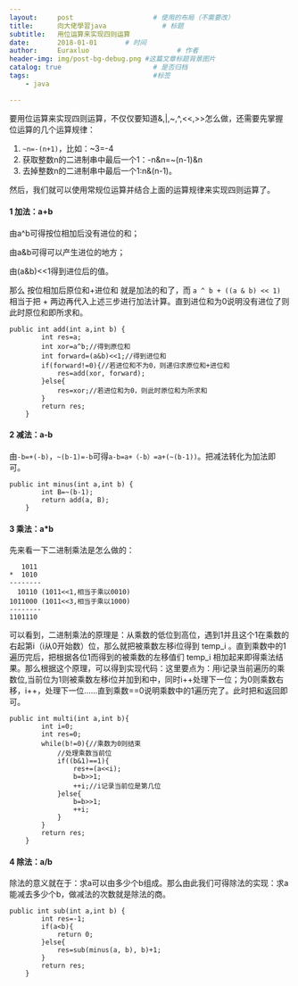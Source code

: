 ```yaml
---
layout:     post                    # 使用的布局（不需要改）
title:      向大佬學習java              # 标题 
subtitle:   用位运算来实现四则运算
date:       2018-01-01       # 时间
author:     Euraxluo                      # 作者
header-img: img/post-bg-debug.png #这篇文章标题背景图片
catalog: true                       # 是否归档
tags:                               #标签
    - java

---
```


要用位运算来实现四则运算，不仅仅要知道&,|,~,^,<<,>>怎么做，还需要先掌握位运算的几个运算规律：

1. `~n=-(n+1)`，比如：~3=-4
2. 获取整数n的二进制串中最后一个1：-n&n=~(n-1)&n
3. 去掉整数n的二进制串中最后一个1:n&(n-1)。

然后，我们就可以使用常规位运算并结合上面的运算规律来实现四则运算了。

#### 1 加法：a+b

由a^b可得按位相加后没有进位的和；

由a&b可得可以产生进位的地方；

由(a&b)<<1得到进位后的值。

那么  按位相加后原位和+进位和  就是加法的和了，而 `a ^ b + ((a & b) << 1)  `相当于把  +  两边再代入上述三步进行加法计算。直到进位和为0说明没有进位了则此时原位和即所求和。

```
public int add(int a,int b) {
        int res=a;
        int xor=a^b;//得到原位和
        int forward=(a&b)<<1;//得到进位和
        if(forward!=0){//若进位和不为0，则递归求原位和+进位和
            res=add(xor, forward);
        }else{
            res=xor;//若进位和为0，则此时原位和为所求和
        }
        return res;                
    }
```

#### 2 减法：a-b

由`-b=+(-b)`，`~(b-1)=-b`可得`a-b=a+（-b）=a+(~(b-1))`。把减法转化为加法即可。

```
public int minus(int a,int b) {
        int B=~(b-1);
        return add(a, B);        
    }
```

#### 3 乘法：a*b

先来看一下二进制乘法是怎么做的：

```
   1011  
*  1010  
--------  
  10110 (1011<<1,相当于乘以0010)  
1011000 (1011<<3,相当于乘以1000)  
--------  
1101110 

```

可以看到，二进制乘法的原理是：从乘数的低位到高位，遇到1并且这个1在乘数的右起第i（i从0开始数）位，那么就把被乘数左移i位得到 temp_i 。直到乘数中的1遍历完后，把根据各位1而得到的被乘数的左移值们 temp_i 相加起来即得乘法结果。那么根据这个原理，可以得到实现代码：这里要点为：用i记录当前遍历的乘数位,当前位为1则被乘数左移i位并加到和中，同时i++处理下一位；为0则乘数右移，i++，处理下一位......直到乘数==0说明乘数中的1遍历完了。此时把和返回即可。

```
public int multi(int a,int b){
        int i=0;
        int res=0;
        while(b!=0){//乘数为0则结束
            //处理乘数当前位
            if((b&1)==1){
                res+=(a<<i);
                b=b>>1;
                ++i;//i记录当前位是第几位
            }else{
                b=b>>1;
                ++i;
            }
        }
        return res;
    }

```

#### 4 除法：a/b

除法的意义就在于：求a可以由多少个b组成。那么由此我们可得除法的实现：求a能减去多少个b，做减法的次数就是除法的商。

```
public int sub(int a,int b) {
        int res=-1;
        if(a<b){
            return 0;
        }else{
            res=sub(minus(a, b), b)+1;
        }
        return res;
    }
```